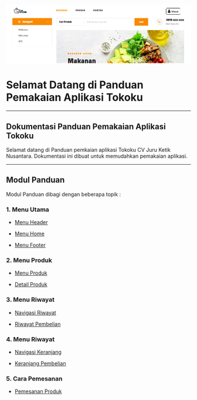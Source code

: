 ![Screenshot](assets/img/docs-home.png)

# **Selamat Datang di Panduan Pemakaian Aplikasi Tokoku**
***

## Dokumentasi Panduan Pemakaian Aplikasi Tokoku

Selamat datang di Panduan pemkaian aplikasi Tokoku CV Juru Ketik Nusantara.
Dokumentasi ini dibuat untuk memudahkan pemakaian aplikasi.

***

## Modul Panduan

Modul Panduan dibagi dengan beberapa topik :

### 1. Menu Utama

* [Menu Header](menu_utama/header.md)

* [Menu Home](menu_utama/home.md)

* [Menu Footer](menu_utama/footer.md)

### 2. Menu Produk

* [Menu Produk](menu_produk/produk.md)

* [Detail Produk](menu_produk/detail.md)

### 3. Menu Riwayat

* [Navigasi Riwayat](menu_riwayat/riwayat-nav.md)

* [Riwayat Pembelian](menu_riwayat/riwayat.md)

### 4. Menu Riwayat

* [Navigasi Keranjang](menu_cart/cart-nav.md)

* [Keranjang Pembelian](menu_cart/cart.md)

### 5. Cara Pemesanan

* [Pemesanan Produk](pesan/pesan.md)
